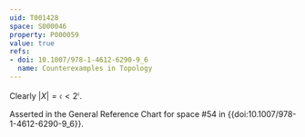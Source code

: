```yaml
---
uid: T001428
space: S000046
property: P000059
value: true
refs:
- doi: 10.1007/978-1-4612-6290-9_6
  name: Counterexamples in Topology
---
```


Clearly $|X| = \mathfrak{c} < 2^{\mathfrak{c}}$.

Asserted in the General Reference Chart for space #54 in
{{doi:10.1007/978-1-4612-6290-9_6}}.
